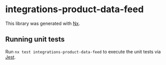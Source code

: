 # integrations-product-data-feed

This library was generated with [Nx](https://nx.dev).

## Running unit tests

Run `nx test integrations-product-data-feed` to execute the unit tests via [Jest](https://jestjs.io).
